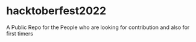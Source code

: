 # hacktoberfest2022
A Public Repo for the People who are looking for contribution and also for first timers

